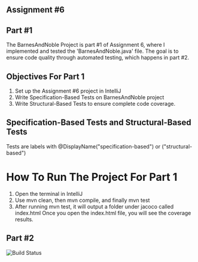 Assignment #6 
--
## Part #1 
The BarnesAndNoble Project is part #1 of Assignment 6, 
where I implemented and tested the 'BarnesAndNoble.java' file. 
The goal is to ensure code quality through automated testing, which happens 
in part #2.

## **Objectives For Part 1**
1. Set up the Assignment #6 project in IntelliJ
2. Write Specification-Based Tests on BarnesAndNoble project
3. Write Structural-Based Tests to ensure complete code coverage.

## Specification-Based Tests and Structural-Based Tests
Tests are labels with @DisplayName("specification-based") or ("structural-based")

# How To Run The Project For Part 1
1. Open the terminal in IntelliJ
2. Use mvn clean, then mvn compile, and finally mvn test
3. After running mvn test, it will output a folder under jacoco called index.html
Once you open the index.html file, you will see the coverage results.

## Part #2
![Build Status](https://github.com/vader96/Assignment6/actions/workflows/SE333_CI.yml/badge.svg)